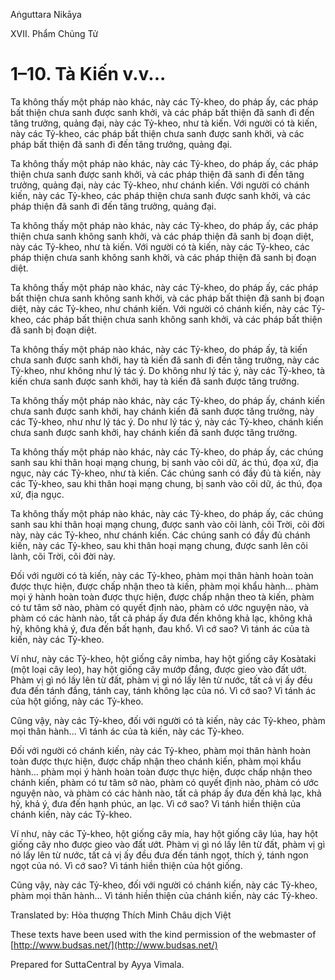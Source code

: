 Aṅguttara Nikāya

XVII. Phẩm Chủng Tử

# 1–10. Tà Kiến v.v...

Ta không thấy một pháp nào khác, này các Tỷ-kheo, do pháp ấy, các pháp bất thiện chưa sanh được sanh khởi, và các pháp bất thiện đã sanh đi đến tăng trưởng, quảng đại, này các Tỷ-kheo, như tà kiến. Với người có tà kiến, này các Tỷ-kheo, các pháp bất thiện chưa sanh được sanh khởi, và các pháp bất thiện đã sanh đi đến tăng trưởng, quảng đại.

Ta không thấy một pháp nào khác, này các Tỷ-kheo, do pháp ấy, các pháp thiện chưa sanh được sanh khởi, và các pháp thiện đã sanh đi đến tăng trưởng, quảng đại, này các Tỷ-kheo, như chánh kiến. Với người có chánh kiến, này các Tỷ-kheo, các pháp thiện chưa sanh được sanh khởi, và các pháp thiện đã sanh đi đến tăng trưởng, quảng đại.

Ta không thấy một pháp nào khác, này các Tỷ-kheo, do pháp ấy, các pháp thiện chưa sanh không sanh khởi, và các pháp thiện đã sanh bị đoạn diệt, này các Tỷ-kheo, như tà kiến. Với người có tà kiến, này các Tỷ-kheo, các pháp thiện chưa sanh không sanh khởi, và các pháp thiện đã sanh bị đoạn diệt.

Ta không thấy một pháp nào khác, này các Tỷ-kheo, do pháp ấy, các pháp bất thiện chưa sanh không sanh khởi, và các pháp bất thiện đã sanh bị đoạn diệt, này các Tỷ-kheo, như chánh kiến. Với người có chánh kiến, này các Tỷ-kheo, các pháp bất thiện chưa sanh không sanh khởi, và các pháp bất thiện đã sanh bị đoạn diệt.

Ta không thấy một pháp nào khác, này các Tỷ-kheo, do pháp ấy, tà kiến chưa sanh được sanh khởi, hay tà kiến đã sanh đi đến tăng trưởng, này các Tỷ-kheo, như không như lý tác ý. Do không như lý tác ý, này các Tỷ-kheo, tà kiến chưa sanh được sanh khởi, hay tà kiến đã sanh được tăng trưởng.

Ta không thấy một pháp nào khác, này các Tỷ-kheo, do pháp ấy, chánh kiến chưa sanh được sanh khởi, hay chánh kiến đã sanh được tăng trưởng, này các Tỷ-kheo, như như lý tác ý. Do như lý tác ý, này các Tỷ-kheo, chánh kiến chưa sanh được sanh khởi, hay chánh kiến đã sanh được tăng trưởng.

Ta không thấy một pháp nào khác, này các Tỷ-kheo, do pháp ấy, các chúng sanh sau khi thân hoại mạng chung, bị sanh vào cõi dữ, ác thú, đọa xứ, địa ngục, này các Tỷ-kheo, như tà kiến. Các chúng sanh có đầy đủ tà kiến, này các Tỷ-kheo, sau khi thân hoại mạng chung, bị sanh vào cõi dữ, ác thú, đọa xứ, địa ngục.

Ta không thấy một pháp nào khác, này các Tỷ-kheo, do pháp ấy, các chúng sanh sau khi thân hoại mạng chung, được sanh vào cõi lành, cõi Trời, cõi đời này, này các Tỷ-kheo, như chánh kiến. Các chúng sanh có đầy đủ chánh kiến, này các Tỷ-kheo, sau khi thân hoại mạng chung, được sanh lên cõi lành, cõi Trời, cõi đời này.

Ðối với người có tà kiến, này các Tỷ-kheo, phàm mọi thân hành hoàn toàn được thực hiện, được chấp nhận theo tà kiến, phàm mọi khẩu hành... phàm mọi ý hành hoàn toàn được thực hiện, được chấp nhận theo tà kiến, phàm có tư tâm sở nào, phàm có quyết định nào, phàm có ước nguyện nào, và phàm có các hành nào, tất cả pháp ấy đưa đến không khả lạc, không khả hỷ, không khả ý, đưa đến bất hạnh, đau khổ. Vì cớ sao? Vì tánh ác của tà kiến, này các Tỷ-kheo.

Ví như, này các Tỷ-kheo, hột giống cây nimba, hay hột giống cây Kosàtaki (một loại cây leo), hay hột giống cây mướp đắng, được gieo vào đất ướt. Phàm vị gì nó lấy lên từ đất, phàm vị gì nó lấy lên từ nước, tất cả vị ấy đều đưa đến tánh đắng, tánh cay, tánh không lạc của nó. Vì cớ sao? Vì tánh ác của hột giống, này các Tỷ-kheo.

Cũng vậy, này các Tỷ-kheo, đối với người có tà kiến, này các Tỷ-kheo, phàm mọi thân hành... Vì tánh ác của tà kiến, này các Tỷ-kheo.

Ðối với người có chánh kiến, này các Tỷ-kheo, phàm mọi thân hành hoàn toàn được thực hiện, được chấp nhận theo chánh kiến, phàm mọi khẩu hành... phàm mọi ý hành hoàn toàn được thực hiện, được chấp nhận theo chánh kiến, phàm có tư tâm sở nào, phàm có quyết định nào, phàm có ước nguyện nào, và phàm có các hành nào, tất cả pháp ấy đưa đến khả lạc, khả hỷ, khả ý, đưa đến hạnh phúc, an lạc. Vì cớ sao? Vì tánh hiền thiện của chánh kiến, này các Tỷ-kheo.

Ví như, này các Tỷ-kheo, hột giống cây mía, hay hột giống cây lúa, hay hột giống cây nho được gieo vào đất ướt. Phàm vị gì nó lấy lên từ đất, phàm vị gì nó lấy lên từ nước, tất cả vị ấy đều đưa đến tánh ngọt, thích ý, tánh ngon ngọt của nó. Vì cớ sao? Vì tánh hiền thiện của hột giống.

Cũng vậy, này các Tỷ-kheo, đối với người có chánh kiến, này các Tỷ-kheo, phàm mọi thân hành... Vì tánh hiền thiện của chánh kiến, này các Tỷ-kheo.

Translated by: Hòa thượng Thích Minh Châu dịch Việt

These texts have been used with the kind permission of the webmaster of [http://www.budsas.net/](http://www.budsas.net/)

Prepared for SuttaCentral by Ayya Vimala.